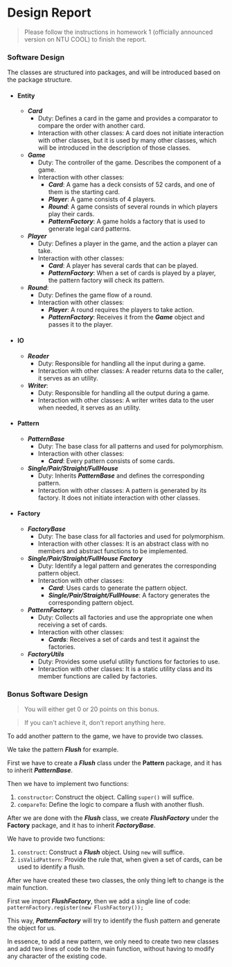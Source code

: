 # Design Report

>  Please follow the instructions in homework 1 (officially announced version on NTU COOL) to finish the report.



### Software Design

The classes are structured into packages, and will be introduced based on the package structure.

* #### Entity

  * ***Card***
    * Duty: Defines a card in the game and provides a comparator to compare the order with another card.
    * Interaction with other classes: A card does not initiate interaction with other classes, but it is used by many other classes, which will be introduced in the description of those classes.
  * ***Game***
    * Duty: The controller of the game. Describes the component of a game.
    * Interaction with other classes:
      * ***Card***: A game has a deck consists of 52 cards, and one of them is the starting card.
      * ***Player***: A game consists of 4 players.
      * ***Round***: A game consists of several rounds in which players play their cards.
      * ***PatternFactory***: A game holds a factory that is used to generate legal card patterns.
  * ***Player***
    * Duty: Defines a player in the game, and the action a player can take.
    * Interaction with other classes:
      * ***Card***: A player has several cards that can be played.
      * ***PatternFactory***: When a set of cards is played by a player, the pattern factory will check its pattern.
  * ***Round***:
    * Duty: Defines the game flow of a round.
    * Interaction with other classes:
      * ***Player***: A round requires the players to take action.
      * ***PatternFactory***: Receives it from the ***Game*** object and passes it to the player.

* #### IO

  * ***Reader***
    * Duty: Responsible for handling all the input during a game.
    * Interaction with other classes: A reader returns data to the caller, it serves as an utility.
  * ***Writer***:
    * Duty: Responsible for handling all the output during a game.
    * Interaction with other classes: A writer writes data to the user when needed, it serves as an utility.

* #### Pattern

  * ***PatternBase***
    * Duty: The base class for all patterns and used for polymorphism.
    * Interaction with other classes:
      * ***Card***: Every pattern consists of some cards.
  * ***Single/Pair/Straight/FullHouse***
    * Duty: Inherits ***PatternBase*** and defines the corresponding pattern.
    * Interaction with other classes: A pattern is generated by its factory. It does not initiate interaction with other classes.

* #### Factory

  * ***FactoryBase***
    * Duty: The base class for all factories and used for polymorphism.
    * Interaction with other classes: It is an abstract class with no members and abstract functions to be implemented.
  * ***Single/Pair/Straight/FullHouse Factory***
    * Duty: Identify a legal pattern and generates the corresponding pattern object.
    * Interaction with other classes:
      * ***Card***: Uses cards to generate the pattern object.
      * ***Single/Pair/Straight/FullHouse***: A factory generates the corresponding pattern object.
  * ***PatternFactory***:
    * Duty: Collects all factories and use the appropriate one when receiving a set of cards.
    * Interaction with other classes:
      * ***Cards***: Receives a set of cards and test it against the factories.
  * ***FactoryUtils***
    * Duty: Provides some useful utility functions for factories to use.
    * Interaction with other classes: It is a static utility class and its member functions are called by factories.

### Bonus Software Design

> You will either get 0 or 20 points on this bonus. 

> If you can't achieve it, don't report anything here.

To add another pattern to the game, we have to provide two classes.

We take the pattern ***Flush*** for example.

First we have to create a ***Flush*** class under the **Pattern** package, and it has to inherit ***PatternBase***.

Then we have to implement two functions:

1. `constructor`: Construct the object. Calling `super()` will suffice.
2. `compareTo`: Define the logic to compare a flush with another flush.



After we are done with the ***Flush*** class, we create ***FlushFactory*** under the **Factory** package, and it has to inherit ***FactoryBase***.

We have to provide two functions:

1. `construct`: Construct a ***Flush*** object. Using `new` will suffice.
2. `isValidPattern`: Provide the rule that, when given a set of cards, can be used to identify a flush.



After we have created these two classes, the only thing left to change is the main function.

First we import ***FlushFactory***, then we add a single line of code:  `patternFactory.register(new FlushFactory());` 

This way, ***PatternFactory*** will try to identify the flush pattern and generate the object for us.

In essence, to add a new pattern, we only need to create two new classes and add two lines of code to the main function, without having to modify any character of the existing code.
